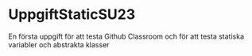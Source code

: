 # UppgiftStaticSU23
 En första uppgift för att testa Github Classroom och för att testa statiska variabler och abstrakta klasser
